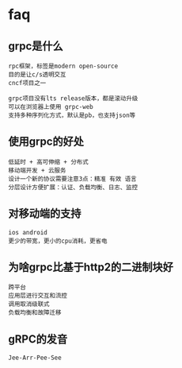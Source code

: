 # faq

## grpc是什么
    rpc框架，标签是modern open-source
    目的是让c/s透明交互
    cncf项目之一

    grpc项目没有lts release版本，都是滚动升级
    可以在浏览器上使用 grpc-web
    支持多种序列化方式，默认是pb，也支持json等

## 使用grpc的好处
    低延时 + 高可伸缩 + 分布式
    移动端开发 + 云服务
    设计一个新的协议需要注意3点：精准 有效 语言
    分层设计方便扩展：认证、负载均衡、日志、监控

## 对移动端的支持
    ios android
    更少的带宽，更小的cpu消耗，更省电

## 为啥grpc比基于http2的二进制块好
    跨平台
    应用层进行交互和流控
    调用取消级联式
    负载均衡和故障迁移

## gRPC的发音
    Jee-Arr-Pee-See
